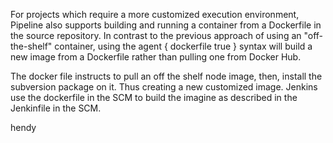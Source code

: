 
For projects which require a more customized execution environment, Pipeline also supports building and running a container from a Dockerfile in the source repository. In contrast to the previous approach of using an "off-the-shelf" container, using the agent { dockerfile true } syntax will build a new image from a Dockerfile rather than pulling one from Docker Hub.

The docker file instructs to pull an off the shelf node image, then, install the subversion package on it. Thus creating
a new customized image. Jenkins use the dockerfile in the SCM to build the imagine as described in the Jenkinfile in the SCM.  

hendy
